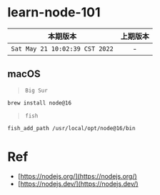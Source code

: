 # learn-node-101

|本期版本|上期版本
|:---:|:---:
`Sat May 21 10:02:39 CST 2022` | -


## macOS

> `Big Sur`

```bash
brew install node@16
```

> `fish`

```bash
fish_add_path /usr/local/opt/node@16/bin
```

# Ref

* [https://nodejs.org/](https://nodejs.org/)
* [https://nodejs.dev/](https://nodejs.dev/)